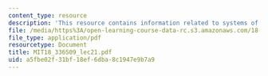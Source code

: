 ```yaml
---
content_type: resource
description: 'This resource contains information related to systems of IVP. '
file: /media/https%3A/open-learning-course-data-rc.s3.amazonaws.com/18-336-numerical-methods-for-partial-differential-equations-spring-2009/a5fbe02f31bf18ef6dba8c1947e9b7a9_MIT18_336S09_lec21.pdf
file_type: application/pdf
resourcetype: Document
title: MIT18_336S09_lec21.pdf
uid: a5fbe02f-31bf-18ef-6dba-8c1947e9b7a9
---
```

